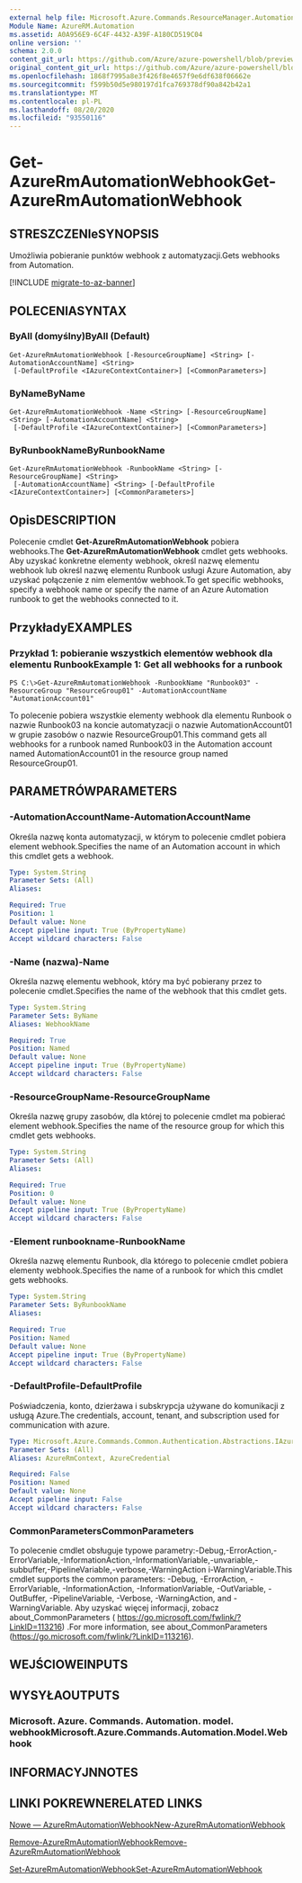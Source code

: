 ```yaml
---
external help file: Microsoft.Azure.Commands.ResourceManager.Automation.dll-Help.xml
Module Name: AzureRM.Automation
ms.assetid: A0A956E9-6C4F-4432-A39F-A180CD519C04
online version: ''
schema: 2.0.0
content_git_url: https://github.com/Azure/azure-powershell/blob/preview/src/ResourceManager/Automation/Commands.Automation/help/Get-AzureRMAutomationWebhook.md
original_content_git_url: https://github.com/Azure/azure-powershell/blob/preview/src/ResourceManager/Automation/Commands.Automation/help/Get-AzureRMAutomationWebhook.md
ms.openlocfilehash: 1868f7995a8e3f426f8e4657f9e6df638f06662e
ms.sourcegitcommit: f599b50d5e980197d1fca769378df90a842b42a1
ms.translationtype: MT
ms.contentlocale: pl-PL
ms.lasthandoff: 08/20/2020
ms.locfileid: "93550116"
---
```

# <span data-ttu-id="2f339-101">Get-AzureRmAutomationWebhook</span><span class="sxs-lookup"><span data-stu-id="2f339-101">Get-AzureRmAutomationWebhook</span></span>

## <span data-ttu-id="2f339-102">STRESZCZENIe</span><span class="sxs-lookup"><span data-stu-id="2f339-102">SYNOPSIS</span></span>
<span data-ttu-id="2f339-103">Umożliwia pobieranie punktów webhook z automatyzacji.</span><span class="sxs-lookup"><span data-stu-id="2f339-103">Gets webhooks from Automation.</span></span>

[!INCLUDE [migrate-to-az-banner](../../includes/migrate-to-az-banner.md)]

## <span data-ttu-id="2f339-104">POLECENIA</span><span class="sxs-lookup"><span data-stu-id="2f339-104">SYNTAX</span></span>

### <span data-ttu-id="2f339-105">ByAll (domyślny)</span><span class="sxs-lookup"><span data-stu-id="2f339-105">ByAll (Default)</span></span>
```
Get-AzureRmAutomationWebhook [-ResourceGroupName] <String> [-AutomationAccountName] <String>
 [-DefaultProfile <IAzureContextContainer>] [<CommonParameters>]
```

### <span data-ttu-id="2f339-106">ByName</span><span class="sxs-lookup"><span data-stu-id="2f339-106">ByName</span></span>
```
Get-AzureRmAutomationWebhook -Name <String> [-ResourceGroupName] <String> [-AutomationAccountName] <String>
 [-DefaultProfile <IAzureContextContainer>] [<CommonParameters>]
```

### <span data-ttu-id="2f339-107">ByRunbookName</span><span class="sxs-lookup"><span data-stu-id="2f339-107">ByRunbookName</span></span>
```
Get-AzureRmAutomationWebhook -RunbookName <String> [-ResourceGroupName] <String>
 [-AutomationAccountName] <String> [-DefaultProfile <IAzureContextContainer>] [<CommonParameters>]
```

## <span data-ttu-id="2f339-108">Opis</span><span class="sxs-lookup"><span data-stu-id="2f339-108">DESCRIPTION</span></span>
<span data-ttu-id="2f339-109">Polecenie cmdlet **Get-AzureRmAutomationWebhook** pobiera webhooks.</span><span class="sxs-lookup"><span data-stu-id="2f339-109">The **Get-AzureRmAutomationWebhook** cmdlet gets webhooks.</span></span>
<span data-ttu-id="2f339-110">Aby uzyskać konkretne elementy webhook, określ nazwę elementu webhook lub określ nazwę elementu Runbook usługi Azure Automation, aby uzyskać połączenie z nim elementów webhook.</span><span class="sxs-lookup"><span data-stu-id="2f339-110">To get specific webhooks, specify a webhook name or specify the name of an Azure Automation runbook to get the webhooks connected to it.</span></span>

## <span data-ttu-id="2f339-111">Przykłady</span><span class="sxs-lookup"><span data-stu-id="2f339-111">EXAMPLES</span></span>

### <span data-ttu-id="2f339-112">Przykład 1: pobieranie wszystkich elementów webhook dla elementu Runbook</span><span class="sxs-lookup"><span data-stu-id="2f339-112">Example 1: Get all webhooks for a runbook</span></span>
```
PS C:\>Get-AzureRmAutomationWebhook -RunbookName "Runbook03" -ResourceGroup "ResourceGroup01" -AutomationAccountName "AutomationAccount01"
```

<span data-ttu-id="2f339-113">To polecenie pobiera wszystkie elementy webhook dla elementu Runbook o nazwie Runbook03 na koncie automatyzacji o nazwie AutomationAccount01 w grupie zasobów o nazwie ResourceGroup01.</span><span class="sxs-lookup"><span data-stu-id="2f339-113">This command gets all webhooks for a runbook named Runbook03 in the Automation account named AutomationAccount01 in the resource group named ResourceGroup01.</span></span>

## <span data-ttu-id="2f339-114">PARAMETRÓW</span><span class="sxs-lookup"><span data-stu-id="2f339-114">PARAMETERS</span></span>

### <span data-ttu-id="2f339-115">-AutomationAccountName</span><span class="sxs-lookup"><span data-stu-id="2f339-115">-AutomationAccountName</span></span>
<span data-ttu-id="2f339-116">Określa nazwę konta automatyzacji, w którym to polecenie cmdlet pobiera element webhook.</span><span class="sxs-lookup"><span data-stu-id="2f339-116">Specifies the name of an Automation account in which this cmdlet gets a webhook.</span></span>

```yaml
Type: System.String
Parameter Sets: (All)
Aliases: 

Required: True
Position: 1
Default value: None
Accept pipeline input: True (ByPropertyName)
Accept wildcard characters: False
```

### <span data-ttu-id="2f339-117">-Name (nazwa)</span><span class="sxs-lookup"><span data-stu-id="2f339-117">-Name</span></span>
<span data-ttu-id="2f339-118">Określa nazwę elementu webhook, który ma być pobierany przez to polecenie cmdlet.</span><span class="sxs-lookup"><span data-stu-id="2f339-118">Specifies the name of the webhook that this cmdlet gets.</span></span>

```yaml
Type: System.String
Parameter Sets: ByName
Aliases: WebhookName

Required: True
Position: Named
Default value: None
Accept pipeline input: True (ByPropertyName)
Accept wildcard characters: False
```

### <span data-ttu-id="2f339-119">-ResourceGroupName</span><span class="sxs-lookup"><span data-stu-id="2f339-119">-ResourceGroupName</span></span>
<span data-ttu-id="2f339-120">Określa nazwę grupy zasobów, dla której to polecenie cmdlet ma pobierać element webhook.</span><span class="sxs-lookup"><span data-stu-id="2f339-120">Specifies the name of the resource group for which this cmdlet gets webhooks.</span></span>

```yaml
Type: System.String
Parameter Sets: (All)
Aliases: 

Required: True
Position: 0
Default value: None
Accept pipeline input: True (ByPropertyName)
Accept wildcard characters: False
```

### <span data-ttu-id="2f339-121">-Element runbookname</span><span class="sxs-lookup"><span data-stu-id="2f339-121">-RunbookName</span></span>
<span data-ttu-id="2f339-122">Określa nazwę elementu Runbook, dla którego to polecenie cmdlet pobiera elementy webhook.</span><span class="sxs-lookup"><span data-stu-id="2f339-122">Specifies the name of a runbook for which this cmdlet gets webhooks.</span></span>

```yaml
Type: System.String
Parameter Sets: ByRunbookName
Aliases: 

Required: True
Position: Named
Default value: None
Accept pipeline input: True (ByPropertyName)
Accept wildcard characters: False
```

### <span data-ttu-id="2f339-123">-DefaultProfile</span><span class="sxs-lookup"><span data-stu-id="2f339-123">-DefaultProfile</span></span>
<span data-ttu-id="2f339-124">Poświadczenia, konto, dzierżawa i subskrypcja używane do komunikacji z usługą Azure.</span><span class="sxs-lookup"><span data-stu-id="2f339-124">The credentials, account, tenant, and subscription used for communication with azure.</span></span>

```yaml
Type: Microsoft.Azure.Commands.Common.Authentication.Abstractions.IAzureContextContainer
Parameter Sets: (All)
Aliases: AzureRmContext, AzureCredential

Required: False
Position: Named
Default value: None
Accept pipeline input: False
Accept wildcard characters: False
```

### <span data-ttu-id="2f339-125">CommonParameters</span><span class="sxs-lookup"><span data-stu-id="2f339-125">CommonParameters</span></span>
<span data-ttu-id="2f339-126">To polecenie cmdlet obsługuje typowe parametry:-Debug,-ErrorAction,-ErrorVariable,-InformationAction,-InformationVariable,-unvariable,-subbuffer,-PipelineVariable,-verbose,-WarningAction i-WarningVariable.</span><span class="sxs-lookup"><span data-stu-id="2f339-126">This cmdlet supports the common parameters: -Debug, -ErrorAction, -ErrorVariable, -InformationAction, -InformationVariable, -OutVariable, -OutBuffer, -PipelineVariable, -Verbose, -WarningAction, and -WarningVariable.</span></span> <span data-ttu-id="2f339-127">Aby uzyskać więcej informacji, zobacz about_CommonParameters ( https://go.microsoft.com/fwlink/?LinkID=113216) .</span><span class="sxs-lookup"><span data-stu-id="2f339-127">For more information, see about_CommonParameters (https://go.microsoft.com/fwlink/?LinkID=113216).</span></span>

## <span data-ttu-id="2f339-128">WEJŚCIOWE</span><span class="sxs-lookup"><span data-stu-id="2f339-128">INPUTS</span></span>

## <span data-ttu-id="2f339-129">WYSYŁA</span><span class="sxs-lookup"><span data-stu-id="2f339-129">OUTPUTS</span></span>

### <span data-ttu-id="2f339-130">Microsoft. Azure. Commands. Automation. model. webhook</span><span class="sxs-lookup"><span data-stu-id="2f339-130">Microsoft.Azure.Commands.Automation.Model.Webhook</span></span>

## <span data-ttu-id="2f339-131">INFORMACYJN</span><span class="sxs-lookup"><span data-stu-id="2f339-131">NOTES</span></span>

## <span data-ttu-id="2f339-132">LINKI POKREWNE</span><span class="sxs-lookup"><span data-stu-id="2f339-132">RELATED LINKS</span></span>

[<span data-ttu-id="2f339-133">Nowe — AzureRmAutomationWebhook</span><span class="sxs-lookup"><span data-stu-id="2f339-133">New-AzureRmAutomationWebhook</span></span>](./New-AzureRMAutomationWebhook.md)

[<span data-ttu-id="2f339-134">Remove-AzureRmAutomationWebhook</span><span class="sxs-lookup"><span data-stu-id="2f339-134">Remove-AzureRmAutomationWebhook</span></span>](./Remove-AzureRMAutomationWebhook.md)

[<span data-ttu-id="2f339-135">Set-AzureRmAutomationWebhook</span><span class="sxs-lookup"><span data-stu-id="2f339-135">Set-AzureRmAutomationWebhook</span></span>](./Set-AzureRMAutomationWebhook.md)


